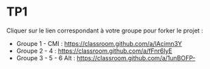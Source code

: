 # TP1

Cliquer sur le lien correspondant à votre groupe pour forker le projet :

* Groupe 1 - CMI : https://classroom.github.com/a/lAcimn3Y
* Groupe 2 - 4 : https://classroom.github.com/a/fFnr6lyE
* Groupe 3 - 5 - 6 Alt : https://classroom.github.com/a/1unBOFP-
